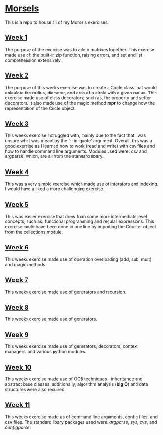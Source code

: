 # [Morsels](https://www.pythonmorsels.com/)
This is a repo to house all of my Morsels exercises.
## [Week 1](add/add.py)
The purpose of the exercise was to add n matrixes together. This exercse made use of: the built-in zip function, raising errors, and set and list comprehension extensively.
## [Week 2](circle/circle.py)
The purpose of this weeks exercise was to create a Circle class that would calculate the radius, diameter, and area of a circle with a given radius. This exercise made use of class decorators; such as, the property and setter decorators. It also made use of the magic method __repr__ to change how the representation of the Circle object.
## [Week 3](edit_csv/fix_csv.py)
This weeks exercise I struggled with, mainly due to the fact that I was unsure what was meant by the '--in-quote' argument. Overall, this was a good exercise as I learned how to work (read and write) with csv files and how to handle command line arguments. Modules used were: csv and argparse; which, are all from the standard libary.
## [Week 4](tail/tail.py)
This was a very simple exercise which made use of interators and indexing. I would have a liked a more challenging exercise.
## [Week 5](count_words/count.py)
This was easier exercise that drew from some more intermediate level concepts; such as: functional programming and regular expressions. This exercise could have been done in one line by importing the Counter object from the collections module.
## [Week 6](point/point.py)
This weeks exercise made use of operation overloading (add, sub, mult) and magic methods.
## [Week 7](deep_flatten.py)
This weeks exercise made use of generators and recursion. 
## [Week 8](point/parse_ranges.py)
This weeks exercise made use of generators.
## [Week 9](suppress/suppress.py)
This weeks exercise made use of generators, decorators, context managers, and various python modules.
## [Week 10](ordered_set/orderedset.py)
This weeks exercise made use of OOB techniques - inheritance and abstract base classes; additionally, algorithm analysis (**big O**) and data structures were also required. 
## [Week 11](ini2csv/ini2csv.py)
This weeks exercise made us of command line arguments, config files, and csv files. The standard libary packages used were: *argparse*, *sys*, *cvs*, and *configparse*.